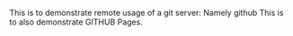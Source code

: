 This is to demonstrate remote usage of a git server: Namely github
This is to also demonstrate GITHUB Pages.
